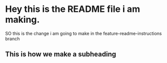 # Hey this is the README file i am making.

SO this is the change i am going to make in the feature-readme-instructions branch

## This is how we make a subheading     